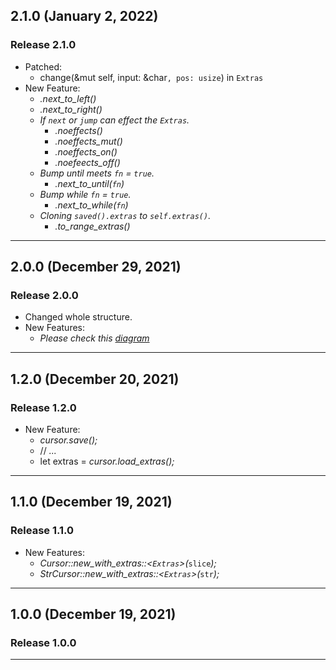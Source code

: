 ## 2.1.0 (January 2, 2022)

### Release 2.1.0
* Patched:
    - change(&mut self, input: &char`, pos: usize`) in `Extras`
* New Feature: 
    - *.next_to_left()*
    - *.next_to_right()*
  * *If `next` or `jump` can effect the `Extras`.*
    - *.noeffects()*
    - *.noeffects_mut()*
    - *.noeffects_on()*
    - *.noefeects_off()*  
  * *Bump until meets `fn` = `true`.*
    - *.next_to_until(`fn`)*
  * *Bump while `fn` = `true`.*
    - *.next_to_while(`fn`)*
  * *Cloning `saved().extras` to `self.extras()`.*
    - *.to_range_extras()*
---

## 2.0.0 (December 29, 2021)

### Release 2.0.0
* Changed whole structure.
* New Features: 
  - *Please check this [diagram](README.md)*

---

## 1.2.0 (December 20, 2021)

### Release 1.2.0
* New Feature: 
  - *cursor.save();*
  - // *...*
  - let extras = *cursor.load_extras();*

---

## 1.1.0 (December 19, 2021)

### Release 1.1.0
* New Features: 
  - *Cursor::new_with_extras::<`Extras`>(*`slice`*);*
  - *StrCursor::new_with_extras::<`Extras`>(*`str`*);*

---

## 1.0.0 (December 19, 2021)

### Release 1.0.0

---